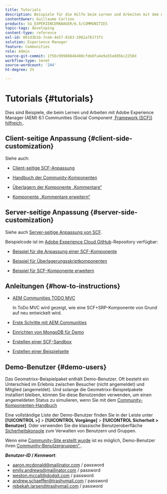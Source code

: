```yaml
---
title: Tutorials
description: Beispiele für die Hilfe beim Lernen und Arbeiten mit dem Adobe Experience Manager (AEM) Communities Social Component Framework (SCF)
contentOwner: Guillaume Carlino
products: SG_EXPERIENCEMANAGER/6.5/COMMUNITIES
topic-tags: developing
content-type: reference
exl-id: 061d3b1b-7ceb-4e57-8183-2062a76173f1
solution: Experience Manager
feature: Communities
role: Admin
source-git-commit: 1f56c99980846400cfde8fa4e9a55e885bc2258d
workflow-type: tm+mt
source-wordcount: '244'
ht-degree: 2%

---
```


# Tutorials {#tutorials}

Dies sind Beispiele, die beim Lernen und Arbeiten mit Adobe Experience Manager (AEM) 6.1 Communities (Social Component [&#x200B; Framework (SCF)) hilfreich &#x200B;](scf.md).

## Client-seitige Anpassung {#client-side-customization}

Siehe auch:

* [Client-seitige SCF-Anpassung](client-customize.md)

* [Handbuch der Community-Komponenten](components-guide.md)

* [Überlagern der Komponente „Kommentare“](overlay-comments.md)

* [Komponente „Kommentare erweitern“](extend-comments.md)

## Server-seitige Anpassung {#server-side-customization}

Siehe auch [Server-seitige Anpassung von SCF](server-customize.md).

Beispielcode ist im [Adobe Experience Cloud GitHub](https://github.com/Adobe-Marketing-Cloud)-Repository verfügbar:

* [Beispiel für die Anpassung einer SCF-Komponente](https://github.com/Adobe-Marketing-Cloud/aem-scf-sample-components-customize)

* [Beispiel für Überlagerungsskriptkomponenten](https://github.com/Adobe-Marketing-Cloud/aem-scf-sample-components-overlay)

* [Beispiel für SCF-Komponente erweitern](https://github.com/Adobe-Marketing-Cloud/aem-scf-sample-components-extension)

## Anleitungen {#how-to-instructions}

* [AEM Communities TODO MVC](https://github.com/Adobe-Marketing-Cloud/aem-communities-todomvc-sample)

  In ToDo MVC wird gezeigt, wie eine SCF+SRP-Komponente von Grund auf neu entwickelt wird.

* [Erste Schritte mit AEM Communities](getting-started.md)

* [Einrichten von MongoDB für Demo](demo-mongo.md)

* [Erstellen einer SCF-Sandbox](an-scf-sandbox.md)

* [Erstellen einer Beispielseite](create-sample-page.md)

## Demo-Benutzer {#demo-users}

Das Geometrixx-Beispielpaket enthält Demo-Benutzer. Oft besteht ein Unterschied im Erlebnis zwischen Besucher (nicht angemeldet) und Mitglied (angemeldet). Und solange die Geometrixx-Beispielpakete installiert bleiben, können Sie diese Benutzenden verwenden, um einen angemeldeten Status zu simulieren, wenn Sie mit dem [Community-Komponenten-Handbuch](components-guide.md)

Eine vollständige Liste der Demo-Benutzer finden Sie in der Leiste unter **[!UICONTROL >]** > **[!UICONTROL Vorgänge]** > **[!UICONTROL Sicherheit > Benutzer]**. Oder verwenden Sie die klassische Benutzeroberfläche [Sicherheitskonsole](http://localhost:4502/useradmin) zum Verwalten von Benutzern und Gruppen.

Wenn eine [Community-Site erstellt wurde](getting-started.md) ist es möglich, Demo-Benutzer ihren [Community-Benutzergruppen“ &#x200B;](users.md).

***Benutzer-ID* / *Kennwort***:

* aaron.mcdonald@mailinator.com / password
* emily.andrews@mailinator.com / password
* weston.mccall@dodgit.com / password
* andrew.schaeffer@trashymail.com / password
* rebekah.larsen@trashymail.com / password
